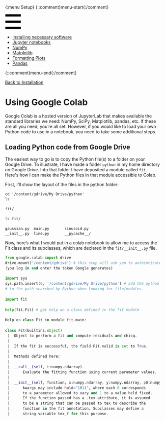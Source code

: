 {:menu Setup}
{::comment}menu-start{:/comment}

<div class="dropdown">
<label id="hamburger-menu"><img id="hamburger" src="figs/hamburger.png"></label>
<div class="dropdown-content">
<ul>
<li><a href="Installation.html">Installing necessary software</a></li>
<li><a href="Jupyter.html">Jupyter notebooks</a></li>
<li><a href="NumPy.html">NumPy</a></li>
<li><a href="Matplotlib.html">Matplotlib</a></li>
<li><a href="MPLFormatting.html">Formatting Plots</a></li>
<li><a href="pandas.html">Pandas</a></li>
</ul>
</div>
</div>

{::comment}menu-end{:/comment}


[Back to Installation](Installation.md)

# Using Google Colab

Google Colab is a hosted version of JupyterLab that makes available the standard
libraries we need: NumPy, SciPy, Matplotlib, pandas, etc. If these are all you
need, you’re all set. However, if you would like to load your own Python code to
use in a notebook, you need to take some additional steps.

## Loading Python code from Google Drive

The easiest way to go is to copy the Python file(s) to a folder on your Google
Drive. To illustrate, I have made a folder `python` in my home directory on
Google Drive. Into that folder I have deposited a module called `fit`. Here's
how I can make the Python files in that module accessible to Colab.

First, I’ll show the layout of the files in the python folder:

~~~~
cd '/content/gdrive/My Drive/python'
ls

fit/

ls fit/

gaussian.py  main.py       sinusoid.py
__init__.py  line.py       __pycache__/
~~~~

Now, here’s what I would put in a colab notebook to allow me to access the Fit
class and its subclasses, which are declared in the `fit/__init__.py` file.

~~~~ python
from google.colab import drive
drive.mount('/content/gdrive') # this step will ask you to authenticate;
(you log in and enter the token Google generates)

import sys
sys.path.insert(0, '/content/gdrive/My Drive/python') # add the python directory
# to the path searched by Python when looking for file/modules.

import fit

help(fit.Fit) # get help on a class defined in the fit module

Help on class Fit in module fit.main:

class Fit(builtins.object)
 |  Object to perform a fit and compute residuals and chisq.
 |  
 |  If the fit is successful, the field Fit.valid is set to True.
 |  
 |  Methods defined here:
 |  
 |  __call__(self, t:numpy.ndarray)
 |      Evaluate the fitting function using current parameter values.
 |  
 |  __init__(self, function, x:numpy.ndarray, y:numpy.ndarray, p0:numpy.ndarray, **kwargs)
 |      kwargs may include hold="1011", where each 0 corresponds
 |      to a parameter allowed to vary and 1 to a value held fixed.
 |      If the function passed has a .tex attribute, it is assumed
 |      to be a string that can be passed to tex to describe the
 |      function in the fit annotation. Subclasses may define a
 |      string variable tex_f for this purpose.

~~~~
